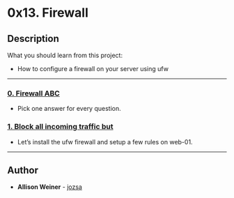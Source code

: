 # 0x13. Firewall

## Description
What you should learn from this project:
* How to configure a firewall on your server using ufw

---

### [0. Firewall ABC](./0-firewall_ABC)
* Pick one answer for every question.


### [1. Block all incoming traffic but](./1-block_all_incoming_traffic_but)
* Let’s install the ufw firewall and setup a few rules on web-01.

---

## Author
* **Allison Weiner** - [jozsa](https://github.com/jozsa)
